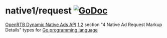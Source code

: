 # native1/request [![GoDoc](https://godoc.org/github.com/prebid/openrtb/native1/request?status.svg)](https://pkg.go.dev/github.com/prebid/openrtb/v20/native1/request)

[OpenRTB Dynamic Native Ads API](https://iabtechlab.com/standards/openrtb-native/) [1.2](https://iabtechlab.com/wp-content/uploads/2016/07/OpenRTB-Native-Ads-Specification-Final-1.2.pdf) section "4 Native Ad Request Markup Details" types for [Go programming language](https://golang.org/)
